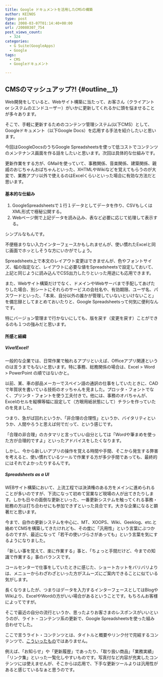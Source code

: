 ```yaml
---
title: Google ドキュメントを活用したCMSの構築
author: KEINOS
type: post
date: 2008-03-07T01:14:40+00:00
url: /20080307_754
post_views_count:
  - 324
categories:
  - G Suite(GoogleApps)
  - Google
tags:
  - CMS
  - Googleドキュメント

---
```

## CMSのマッシュアップ?! {#outline__1}

<div class="section">
  <p>
    Web開発をしていると、Webサイト構築に当たって、お客さん（クライアント or システムのエンドユーザー）がいかに更新してくれるかに頭を悩ませることが多々あります。
  </p>
  
  <p>
    そこで、手軽に更新するためのコンテンツ管理システム(以下CMS）として、Googleドキュメント（以下Google Docs）を応用する手法を紹介したいと思います。
  </p>
  
  <p>
    今回はGoogleDocsのうちGoogle Spreadsheetsを使って低コストでコンテンツのメンテナンス画面を作る話をしたいと思います。次回は具体的な仕組みです。
  </p>
  
  <p>
    更新作業をする方が、GMailを使っていて、事務関係、音楽関係、建築関係、親戚のおじちゃんおばちゃんといった、XHTMLやWikiなどを覚えてもらうのが大変で、業務アプリ以外で使えるのはExcelくらいといった場合に有効な方法だと思います。
  </p>
  
  <h4 id="outline__1_0_1">
    基本的な仕組み
  </h4>
  
  <ol>
    <li>
      GoogleSpreadsheetsで１行１データとしてデータを作り、CSVもしくはXML形式で極秘公開する。
    </li>
    <li>
      Webページ側で上記データを読み込み、表など必要に応じて処理して表示する。
    </li>
  </ol>
  
  <p>
    シンプルなもんです。
  </p>
  
  <p>
    不便極まりない入力インターフェースかもしれませんが、使い慣れたExcelと同じ画面でホッとしそうな方にいかがでしょう。
  </p>
  
  <p>
    Spreadsheets上で本文のレイアウト変更はできませんが、色やフォントサイズ、幅の指定など、レイアウトに必要な値をSpreadsheetsで設定しておいて、上記と同じように読み込んでCSS出力したりといった用途にも応用できます。
  </p>
  
  <p>
    また、Webサイト構築だけでなく、ドメインやWebサーバまで手配してあげたりした場合、別シートにそれらのサービスの会社名や、有効期限、ユーザ名、パスワードといった、「本来、自分以外の誰かが管理していないといけないこと」を備忘録としてまとめておいたりと、Google Spreadsheetsって何気に便利なんです。
  </p>
  
  <p>
    特にバージョン管理まで行かないにしても、版を戻す（変更を戻す）ことができるのも１つの強みだと思います。
  </p>
  
  <h4 id="outline__1_0_2">
    所感と経緯
  </h4>
  
  <h5 id="outline__1_0_2_1">
    Viva!Excel!
  </h5>
  
  <p>
    一般的な企業では、日常作業で触れるアプリといえば、Officeアプリ関連というのは言うまでもないと思います。特に事務、総務関係の場合は、Excel > Word > PowerPoint の順ではないかと。
  </p>
  
  <p>
    以前、某、車の部品メーカーでスペイン語の通訳の仕事をしていたときに、CADで年賀状を書いている技術のオッちゃんを見ました。プロッタ・フォントでなく、プリンタ・フォントを使う工夫付きで。他には、事務のオバちゃんが、Excelのセルを縦横等幅に設定して（方眼用紙状態にして）チラシを作っていたのを見ました。
  </p>
  
  <p>
    つまり、急がば回れというか、「非合理の合理性」というか、バイタリティというか、人間やろうと思えば何でだって、という感じです。
  </p>
  
  <p>
    「合理の非合理」のカタマリと言っていい自分としては「Wordや筆まめを使った方が合理的ですよ」といったアドバイスをしたくなります。
  </p>
  
  <p>
    しかし、今から新しいアプリの操作を覚える時間や手間、そこから発生する弊害を考えると、使い慣れているツールで作業する方が多少手間であっても、最終的にはそれでよかったりするんです。
  </p>
  
  <h5 id="outline__1_0_2_2">
    Spreadsheets as a UI
  </h5>
  
  <p>
    WEBサイト構築において、上流工程では決済権のある方をメインに進められることが多いのですが、下流になって初めて営業など現場の人が出てきたりします。しかも日々の面倒な更新といった、一番更新システムを触ってくれる事務・総務の方は打ち合わせにも参加できずといった具合です。大きな企業になると顕著だと思います。
  </p>
  
  <p>
    今まで、自作の更新システムを中心に、MT、XOOPS、Wiki、Geeklog、etc.と絡めてCMSを構築してきたけれども、その度に「汎用性」という言葉にぶつかるのですが、最近になって「若干の使いづらさがあっても」という言葉を気にするようになりました。
  </p>
  
  <p>
    「新しい事を覚えて、楽に作業する」事と、「ちょっと手間だけど、今までの知識で作業する」事のバランスです。
  </p>
  
  <p>
    コールセンターで仕事をしていたときに感じた、ショートカットをバリバリよりは、メニューからわざわざといった方がスムーズにご案内できることに似ている気がします。
  </p>
  
  <p>
    長くなりましたが、つまりはデータを入力するインターフェースとしてはBlogやWikiより、ExcelやWordの方がいい場合があるということです。もちろんお客様によってですが。
  </p>
  
  <p>
    そこで最近の自分の流行というか、思ったよりお客さまのレスポンスがいいというのが、ライト・コンテンツ系の更新で、Google Spreadsheetsを使った組み合わせでした。
  </p>
  
  <p>
    ここで言うライト・コンテンツとは、タイトルと概要やリンク付で完結するコンテンツで、<a href="http://www.geocities.jp/death_note98/neta3.html">こういったもの</a>ではありません。
  </p>
  
  <p>
    例えば、「お知らせ」や「更新履歴」であったり、「取り扱い商品」「業務実績」「リンク集」といった一覧化しやすいものです。写真付など内容が充実したコンテンツには使えませんが、そこからは応用で、下手な更新ツールよりは汎用性があると感じているなぁと思うのです。
  </p>
</div>